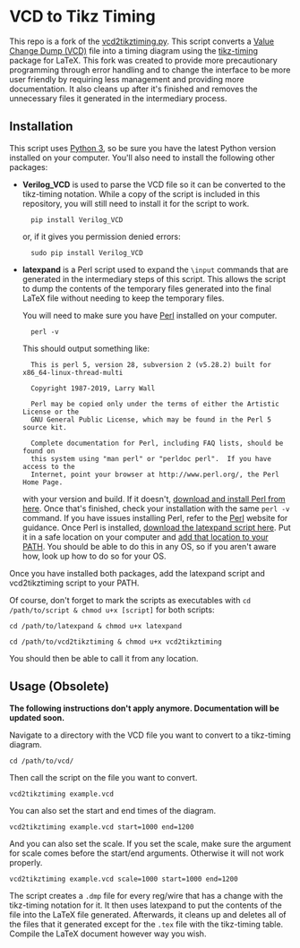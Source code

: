 <!-- # vcd2tikztiming -->

<!-- converts ValueChangeDump-Files to tikz-timing-diagrams ( see https://bitbucket.org/martin_scharrer/tikz-timing for the latex-package) -->

<!-- needs: -->
<!--  + python3 -->
<!--  + Verilog_VCD ( see https://pypi.org/project/Verilog_VCD/#files ) -->
<!--  + (optional) latexpand - if you want to use the tex-template (see later!) -->
<!--  + a vcd-file (currently only digital signals will have a chance of working) -->
<!--  + either a copy of vcd2tikztiming.py or a symlink named the same as your vcd-file in the same directory (extension .py) -->
<!--  + (optional) a tex-template (again, same name, same directory, extension .tmp this time) -->
<!--  + run the python file (for the example-directory: python siggen_tb.py) -->

<!-- creates: -->
<!--  + a .dmp-file for every signal (basically a single line of tikz-timing-diagram data) -->
<!--  + if a template was given the signals will be imported into the template (for me using input sadly did not work within tikztiming...) and the output will be saved as a .tex-file -->

<!-- parameters: -->
<!--  + you can set starttime, stoptime and scale-factor from the symlink filename (see example directory) -->
<!--    parameters will not be included in output-filename  -->
<!--    you might want to use additional symlinks and directories in more compliacted cases -->

<!-- example: -->
<!-- ![example time signal](https://github.com/ernstblecha/vcd2tikztiming/raw/master/example/siggen_tb.png) -->
# VCD to Tikz Timing

This repo is a fork of the [vcd2tikztiming.py](https://github.com/ernstblecha/vcd2tikztiming "See their repository here."). This script converts a [Value Change Dump (VCD)](https://en.wikipedia.org/wiki/Value_change_dump "Read more about VCD here.") file into a timing diagram using the [tikz-timing](https://ctan.org/pkg/tikz-timing?lang=en "Package description here.") package for LaTeX. This fork was created to provide more precautionary programming through error handling and to change the interface to be more user friendly by requiring less management and providing more documentation. It also cleans up after it's finished and removes the unnecessary files it generated in the intermediary process.

## Installation

This script uses [Python 3](https://www.python.org/downloads/ "Download the latest version of Python here."), so be sure you have the latest Python version installed on your computer. You'll also need to install the following other packages:

* **Verilog_VCD** is used to parse the VCD file so it can be converted to the tikz-timing notation. While a copy of the script is included in this repository, you will still need to install it for the script to work.
        
        pip install Verilog_VCD
        
    or, if it gives you permission denied errors:
    
        sudo pip install Verilog_VCD
        
* **latexpand** is a Perl script used to expand the `\input` commands that are generated in the intermediary steps of this script. This allows the script to dump the contents of the temporary files generated into the final LaTeX file without needing to keep the temporary files. 

    You will need to make sure you have [Perl](https://www.perl.org/ "Official website for Perl") installed on your computer.
  
        perl -v
        
    This should output something like:
    
        This is perl 5, version 28, subversion 2 (v5.28.2) built for x86_64-linux-thread-multi

        Copyright 1987-2019, Larry Wall

        Perl may be copied only under the terms of either the Artistic License or the
        GNU General Public License, which may be found in the Perl 5 source kit.

        Complete documentation for Perl, including FAQ lists, should be found on
        this system using "man perl" or "perldoc perl".  If you have access to the
        Internet, point your browser at http://www.perl.org/, the Perl Home Page.
        
    with your version and build. If it doesn't, [download and install Perl from here](https://www.perl.org/get.html "Download Perl here."). Once that's finished, check your installation with the same `perl -v` command. If you have issues installing Perl, refer to the [Perl](https://www.perl.org/ "Official website for Perl") website for guidance. Once Perl is installed, [download the latexpand script here](https://gitlab.com/latexpand/latexpand "GitLab repository for latexpand"). Put it in a safe location on your computer and [add that location to your PATH](https://unix.stackexchange.com/questions/26047/how-to-correctly-add-a-path-to-path "StackExchange answer on how to add to PATH in Linux"). You should be able to do this in any OS, so if you aren't aware how, look up how to do so for your OS.
    
Once you have installed both packages, add the latexpand script and vcd2tikztiming script to your PATH.

Of course, don't forget to mark the scripts as executables with `cd /path/to/script & chmod u+x [script]` for both scripts:

    cd /path/to/latexpand & chmod u+x latexpand

    cd /path/to/vcd2tikztiming & chmod u+x vcd2tikztiming


You should then be able to call it from any location.

## Usage (Obsolete)

**The following instructions don't apply anymore. Documentation will be updated soon.**

Navigate to a directory with the VCD file you want to convert to a tikz-timing diagram.

    cd /path/to/vcd/

Then call the script on the file you want to convert.

    vcd2tikztiming example.vcd

You can also set the start and end times of the diagram.

    vcd2tikztiming example.vcd start=1000 end=1200

And you can also set the scale. If you set the scale, make sure the argument for scale comes before the start/end arguments. Otherwise it will not work properly.

    vcd2tikztiming example.vcd scale=1000 start=1000 end=1200

The script creates a `.dmp` file for every reg/wire that has a change with the tikz-timing notation for it. It then uses latexpand to put the contents of the file into the LaTeX file generated. Afterwards, it cleans up and deletes all of the files that it generated except for the `.tex` file with the tikz-timing table. Compile the LaTeX document however way you wish.


